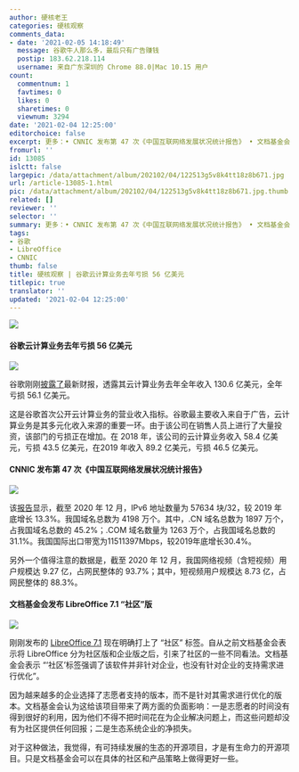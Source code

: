 ```yaml
---
author: 硬核老王
categories: 硬核观察
comments_data:
- date: '2021-02-05 14:18:49'
  message: 谷歌牛人那么多，最后只有广告赚钱
  postip: 183.62.218.114
  username: 来自广东深圳的 Chrome 88.0|Mac 10.15 用户
count:
  commentnum: 1
  favtimes: 0
  likes: 0
  sharetimes: 0
  viewnum: 3294
date: '2021-02-04 12:25:00'
editorchoice: false
excerpt: 更多：• CNNIC 发布第 47 次《中国互联网络发展状况统计报告》 • 文档基金会发布 LibreOffice 7.1 “社区”版
fromurl: ''
id: 13085
islctt: false
largepic: /data/attachment/album/202102/04/122513g5v8k4tt18z8b671.jpg
url: /article-13085-1.html
pic: /data/attachment/album/202102/04/122513g5v8k4tt18z8b671.jpg.thumb.jpg
related: []
reviewer: ''
selector: ''
summary: 更多：• CNNIC 发布第 47 次《中国互联网络发展状况统计报告》 • 文档基金会发布 LibreOffice 7.1 “社区”版
tags:
- 谷歌
- LibreOffice
- CNNIC
thumb: false
title: 硬核观察 | 谷歌云计算业务去年亏损 56 亿美元
titlepic: true
translator: ''
updated: '2021-02-04 12:25:00'
---
```


![](/data/attachment/album/202102/04/122513g5v8k4tt18z8b671.jpg)


#### 谷歌云计算业务去年亏损 56 亿美元


![](/data/attachment/album/202102/04/122137trh2z2zic9jni8a8.jpg)


谷歌刚刚[披露了](https://www.cnbc.com/2021/02/02/google-cloud-lost-5point61-billion-on-13point06-billion-revenue-last-year.html)最新财报，透露其云计算业务去年全年收入 130.6 亿美元，全年亏损 56.1 亿美元。


这是谷歌首次公开云计算业务的营业收入指标。谷歌最主要收入来自于广告，云计算业务是其多元化收入来源的重要一环。由于该公司在销售人员上进行了大量投资，该部门的亏损正在增加。在 2018 年，该公司的云计算业务收入 58.4 亿美元，亏损 43.5 亿美元，在2019 年收入 89.2 亿美元，亏损 46.5 亿美元。


#### CNNIC 发布第 47 次《中国互联网络发展状况统计报告》


![](/data/attachment/album/202102/04/122148ymt88jhshjpuhb0z.jpg)


该[报告](http://www.cac.gov.cn/2021-02/03/c_1613923423079314.htm)显示，截至 2020 年 12 月，IPv6 地址数量为 57634 块/32，较 2019 年底增长 13.3%。我国域名总数为 4198 万个。其中，.CN 域名总数为 1897 万个，占我国域名总数的 45.2%；.COM 域名数量为 1263 万个，占我国域名总数的 31.1%。我国国际出口带宽为11511397Mbps，较2019年底增长30.4%。


另外一个值得注意的数据是，截至 2020 年 12 月，我国网络视频（含短视频）用户规模达 9.27 亿，占网民整体的 93.7%；其中，短视频用户规模达 8.73 亿，占网民整体的 88.3%。


#### 文档基金会发布 LibreOffice 7.1 “社区”版


![](/data/attachment/album/202102/04/122202ypa62ipppl6gni6y.jpg)


刚刚发布的 [LibreOffice 7.1](https://blog.documentfoundation.org/blog/2021/02/03/libreoffice-7-1-community/) 现在明确打上了 “社区” 标签。自从之前文档基金会表示将 LibreOffice 分为社区版和企业版之后，引来了社区的一些不同看法。文档基金会表示 “‘社区’标签强调了该软件并非针对企业，也没有针对企业的支持需求进行优化”。


因为越来越多的企业选择了志愿者支持的版本，而不是针对其需求进行优化的版本。文档基金会认为这给该项目带来了两方面的负面影响：一是志愿者的时间没有得到很好的利用，因为他们不得不把时间花在为企业解决问题上，而这些问题却没有为社区提供任何回报；二是生态系统企业的净损失。


对于这种做法，我觉得，有可持续发展的生态的开源项目，才是有生命力的开源项目。只是文档基金会可以在具体的社区和产品策略上做得更好一些。
